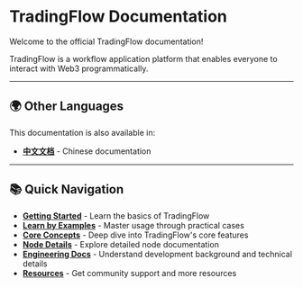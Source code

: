 # TradingFlow Documentation

Welcome to the official TradingFlow documentation!

TradingFlow is a workflow application platform that enables everyone to interact with Web3 programmatically.

---

## 🌍 Other Languages

This documentation is also available in:

- **[中文文档](https://zh-docs.tradingflows.ai)** - Chinese documentation

---

## 📚 Quick Navigation

- **[Getting Started](getting-started/what-is-tradingflow.md)** - Learn the basics of TradingFlow
- **[Learn by Examples](learn-by-examples/index.md)** - Master usage through practical cases
- **[Core Concepts](core-concepts/on-chain-vaults.md)** - Deep dive into TradingFlow's core features
- **[Node Details](node-details/index.md)** - Explore detailed node documentation
- **[Engineering Docs](engineering-docs/development-background.md)** - Understand development background and technical details
- **[Resources](resources/community-resources.md)** - Get community support and more resources
